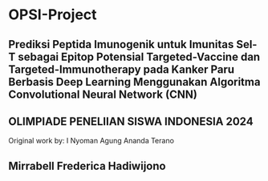 # OPSI-Project
Prediksi Peptida Imunogenik untuk Imunitas Sel-T sebagai Epitop Potensial Targeted-Vaccine dan Targeted-Immunotherapy pada Kanker Paru Berbasis Deep Learning Menggunakan Algoritma Convolutional Neural Network (CNN)
-----------------------------------------
OLIMPIADE PENELIIAN SISWA INDONESIA 2024
-----------------------------------------
Original work by:
I Nyoman Agung Ananda Terano

Mirrabell Frederica Hadiwijono 
-----------------------------------------
